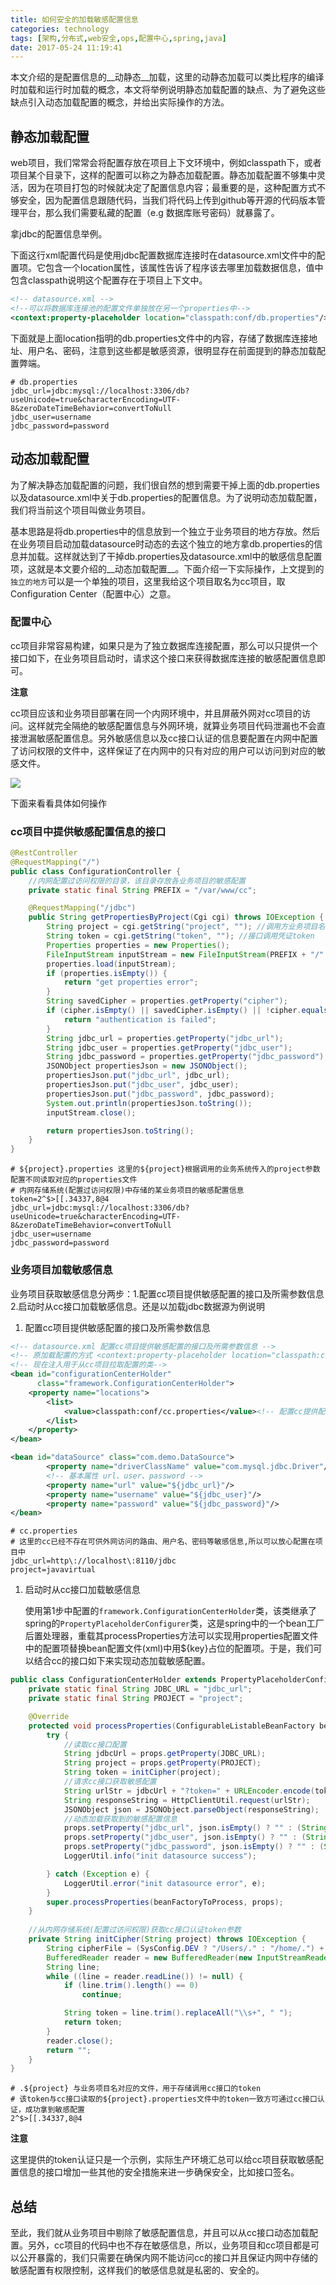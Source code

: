 ```yaml
---
title: 如何安全的加载敏感配置信息
categories: technology
tags: [架构,分布式,web安全,ops,配置中心,spring,java]
date: 2017-05-24 11:19:41
---
```


本文介绍的是配置信息的__动静态__加载，这里的动静态加载可以类比程序的编译时加载和运行时加载的概念，本文将举例说明静态加载配置的缺点、为了避免这些缺点引入动态加载配置的概念，并给出实际操作的方法。

## 静态加载配置

web项目，我们常常会将配置存放在项目上下文环境中，例如classpath下，或者项目某个目录下，这样的配置可以称之为静态加载配置。静态加载配置不够集中灵活，因为在项目打包的时候就决定了配置信息内容；最重要的是，这种配置方式不够安全，因为配置信息跟随代码，当我们将代码上传到github等开源的代码版本管理平台，那么我们需要私藏的配置（e.g 数据库账号密码）就暴露了。

拿jdbc的配置信息举例。

下面这行xml配置代码是使用jdbc配置数据库连接时在datasource.xml文件中的配置项。它包含一个location属性，该属性告诉了程序该去哪里加载数据信息，值中包含classpath说明这个配置存在于项目上下文中。

```xml
<!-- datasource.xml -->
<!--可以将数据库连接池的配置文件单独放在另一个properties中-->
<context:property-placeholder location="classpath:conf/db.properties"/>
```

下面就是上面location指明的db.properties文件中的内容，存储了数据库连接地址、用户名、密码，注意到这些都是敏感资源，很明显存在前面提到的静态加载配置弊端。

```properties
# db.properties
jdbc_url=jdbc:mysql://localhost:3306/db?useUnicode=true&characterEncoding=UTF-8&zeroDateTimeBehavior=convertToNull
jdbc_user=username
jdbc_password=password
```

## 动态加载配置

为了解决静态加载配置的问题，我们很自然的想到需要干掉上面的db.properties以及datasource.xml中关于db.properties的配置信息。为了说明动态加载配置，我们将当前这个项目叫做业务项目。

基本思路是将db.properties中的信息放到一个独立于业务项目的地方存放。然后在业务项目启动加载datasource时动态的去这个独立的地方拿db.properties的信息并加载。这样就达到了干掉db.properties及datasource.xml中的敏感信息配置项，这就是本文要介绍的__动态加载配置__。下面介绍一下实际操作，上文提到的`独立的地方`可以是一个单独的项目，这里我给这个项目取名为cc项目，取Configuration Center（配置中心）之意。

### 配置中心

cc项目非常容易构建，如果只是为了独立数据库连接配置，那么可以只提供一个接口如下，在业务项目启动时，请求这个接口来获得数据库连接的敏感配置信息即可。

__注意__ 

cc项目应该和业务项目部署在同一个内网环境中，并且屏蔽外网对cc项目的访问。这样就完全隔绝的敏感配置信息与外网环境，就算业务项目代码泄漏也不会直接泄漏敏感配置信息。另外敏感信息以及cc接口认证的信息要配置在内网中配置了访问权限的文件中，这样保证了在内网中的只有对应的用户可以访问到对应的敏感文件。

![](http://img.willowspace.cn/willowspace_2016/1495594711464.png?imageMogr2/thumbnail/300)

下面来看看具体如何操作

### cc项目中提供敏感配置信息的接口

```java
@RestController
@RequestMapping("/")
public class ConfigurationController {
  	//内网配置过访问权限的目录，该目录存放各业务项目的敏感配置
    private static final String PREFIX = "/var/www/cc";

    @RequestMapping("/jdbc")
    public String getPropertiesByProject(Cgi cgi) throws IOException {
        String project = cgi.getString("project", ""); //调用方业务项目名
        String token = cgi.getString("token", ""); //接口调用凭证token
        Properties properties = new Properties();
        FileInputStream inputStream = new FileInputStream(PREFIX + "/" + project + ".properties");
        properties.load(inputStream);
        if (properties.isEmpty()) {
            return "get properties error";
        }
        String savedCipher = properties.getProperty("cipher");
        if (cipher.isEmpty() || savedCipher.isEmpty() || !cipher.equals(savedCipher)) {
            return "authentication is failed";
        }
        String jdbc_url = properties.getProperty("jdbc_url");
        String jdbc_user = properties.getProperty("jdbc_user");
        String jdbc_password = properties.getProperty("jdbc_password");
        JSONObject propertiesJson = new JSONObject();
        propertiesJson.put("jdbc_url", jdbc_url);
        propertiesJson.put("jdbc_user", jdbc_user);
        propertiesJson.put("jdbc_password", jdbc_password);
        System.out.println(propertiesJson.toString());
        inputStream.close();

        return propertiesJson.toString();
    }
}
```

```properties
# ${project}.properties 这里的${project}根据调用的业务系统传入的project参数配置不同读取对应的properties文件
# 内网存储系统(配置过访问权限)中存储的某业务项目的敏感配置信息
token=2^$>[[.34337,8@4
jdbc_url=jdbc:mysql://localhost:3306/db?useUnicode=true&characterEncoding=UTF-8&zeroDateTimeBehavior=convertToNull
jdbc_user=username
jdbc_password=password
```

### 业务项目加载敏感信息

业务项目获取敏感信息分两步：1.配置cc项目提供敏感配置的接口及所需参数信息 2.启动时从cc接口加载敏感信息。还是以加载jdbc数据源为例说明

1. 配置cc项目提供敏感配置的接口及所需参数信息

```xml
<!-- datasource.xml 配置cc项目提供敏感配置的接口及所需参数信息 -->
<!-- 原加载配置的方式 <context:property-placeholder location="classpath:conf/db.properties"/>-->
<!-- 现在注入用于从cc项目拉取配置的类-->
<bean id="configurationCenterHolder"
      class="framework.ConfigurationCenterHolder">
    <property name="locations">
        <list>
            <value>classpath:conf/cc.properties</value><!-- 配置cc提供配置的接口信息 -->
        </list>
    </property>
</bean>

<bean id="dataSource" class="com.demo.DataSource">
        <property name="driverClassName" value="com.mysql.jdbc.Driver"/>
        <!-- 基本属性 url、user、password -->
        <property name="url" value="${jdbc_url}"/>
        <property name="username" value="${jdbc_user}"/>
        <property name="password" value="${jdbc_password}"/>
</bean>
```

```properties
# cc.properties
# 这里的cc已经不存在可供外网访问的路由、用户名、密码等敏感信息,所以可以放心配置在项目中
jdbc_url=http\://localhost\:8110/jdbc
project=javavirtual
```

1. 启动时从cc接口加载敏感信息

   使用第1步中配置的`framework.ConfigurationCenterHolder`类，该类继承了spring的`PropertyPlaceholderConfigurer`类，这是spring中的一个bean工厂后置处理器，重载其processProperties方法可以实现用properties配置文件中的配置项替换bean配置文件(xml)中用${key}占位的配置项。于是，我们可以结合cc的接口如下来实现动态加载敏感配置。

```java
public class ConfigurationCenterHolder extends PropertyPlaceholderConfigurer {
    private static final String JDBC_URL = "jdbc_url";
    private static final String PROJECT = "project";

    @Override
    protected void processProperties(ConfigurableListableBeanFactory beanFactoryToProcess, Properties props) throws BeansException {
        try {
            //读取cc接口配置
            String jdbcUrl = props.getProperty(JDBC_URL);
            String project = props.getProperty(PROJECT);
            String token = initCipher(project);
          	//请求cc接口获取敏感配置
            String urlStr = jdbcUrl + "?token=" + URLEncoder.encode(token, "UTF-8") + "&project=" + project;
            String responseString = HttpClientUtil.request(urlStr);
            JSONObject json = JSONObject.parseObject(responseString);
            //动态加载获取到的敏感配置信息
            props.setProperty("jdbc_url", json.isEmpty() ? "" : (String) json.get("jdbc_url"));
            props.setProperty("jdbc_user", json.isEmpty() ? "" : (String) json.get("jdbc_user"));
            props.setProperty("jdbc_password", json.isEmpty() ? "" : (String) json.get("jdbc_password"));
            LoggerUtil.info("init datasource success");

        } catch (Exception e) {
            LoggerUtil.error("init datasource error", e);
        }
        super.processProperties(beanFactoryToProcess, props);
    }
  
    //从内网存储系统(配置过访问权限)获取cc接口认证token参数
    private String initCipher(String project) throws IOException {
        String cipherFile = (SysConfig.DEV ? "/Users/." : "/home/.") + project;
        BufferedReader reader = new BufferedReader(new InputStreamReader(new FileInputStream(new File(cipherFile)), "utf-8"));
        String line;
        while ((line = reader.readLine()) != null) {
            if (line.trim().length() == 0)
                continue;

            String token = line.trim().replaceAll("\\s+", " ");
            return token;
        }
        reader.close();
        return "";
    }
}
```

```properties
# .${project} 与业务项目名对应的文件，用于存储调用cc接口的token
# 该token与cc接口读取的${project}.properties文件中的token一致方可通过cc接口认证，成功拿到敏感配置
2^$>[[.34337,8@4
```

__注意__

这里提供的token认证只是一个示例，实际生产环境汇总可以给cc项目获取敏感配置信息的接口增加一些其他的安全措施来进一步确保安全，比如接口签名。 

## 总结

至此，我们就从业务项目中剔除了敏感配置信息，并且可以从cc接口动态加载配置。另外，cc项目的代码中也不存在敏感信息，所以，业务项目和cc项目都是可以公开暴露的，我们只需要在确保内网不能访问cc的接口并且保证内网中存储的敏感配置有权限控制，这样我们的敏感信息就是私密的、安全的。